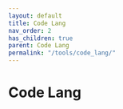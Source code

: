 ```yaml
---
layout: default
title: Code Lang
nav_order: 2
has_children: true
parent: Code Lang
permalink: "/tools/code_lang/"
---
```


# Code Lang
